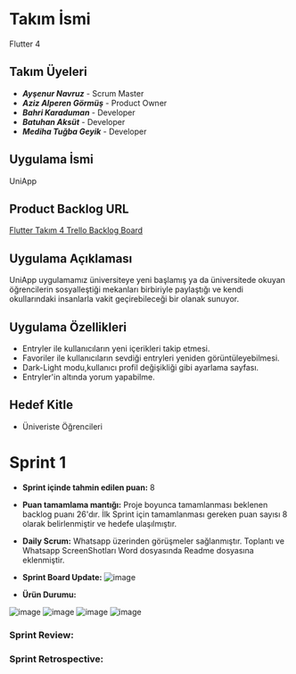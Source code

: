 # Takım İsmi
Flutter 4
## Takım Üyeleri
- _**Ayşenur Navruz**_  - Scrum Master
- _**Aziz Alperen Görmüş**_ - Product Owner
- _**Bahri Karaduman**_ - Developer
- _**Batuhan Aksüt**_ - Developer
- _**Mediha Tuğba Geyik**_ - Developer
## Uygulama İsmi
UniApp
## Product Backlog URL
[Flutter Takım 4 Trello Backlog Board](https://trello.com/b/JNUd1IcV/uniapp)
## Uygulama Açıklaması
UniApp uygulamamız üniversiteye yeni başlamış ya da üniversitede okuyan öğrencilerin sosyalleştiği mekanları birbiriyle paylaştığı ve kendi okullarındaki insanlarla vakit geçirebileceği bir olanak sunuyor.
## Uygulama Özellikleri
- Entryler ile kullanıcıların yeni içerikleri takip etmesi.
- Favoriler ile kullanıcıların sevdiği entryleri yeniden görüntüleyebilmesi.
- Dark-Light modu,kullanıcı profil değişikliği gibi ayarlama sayfası.
- Entryler'in altında yorum yapabilme.
## Hedef Kitle
- Üniveriste Öğrencileri
# Sprint 1
- **Sprint içinde tahmin edilen puan:** 8
- **Puan tamamlama mantığı:** Proje boyunca tamamlanması beklenen backlog puanı 26'dır. İlk Sprint için tamamlanması gereken puan sayısı 8 olarak belirlenmiştir ve hedefe ulaşılmıştır.
- **Daily Scrum:** Whatsapp üzerinden görüşmeler sağlanmıştır.
Toplantı ve Whatsapp ScreenShotları Word dosyasında Readme dosyasına eklenmiştir.

- **Sprint Board Update:**
 ![image](https://github.com/AlperenI/bootcamp_grup4/assets/120336541/4670d3dd-8a2e-456d-b8a0-2825b8467646)


- **Ürün Durumu:**


![image](https://github.com/AlperenI/bootcamp_grup4/assets/120336541/b2c1dc29-dbd2-4153-bcf0-8a17b7d901ef)
![image](https://github.com/AlperenI/bootcamp_grup4/assets/120336541/df939549-5f1f-4381-9d65-35e37be14878)
![image](https://github.com/AlperenI/bootcamp_grup4/assets/120336541/78bff87c-19a4-469d-a73c-36e7ee7badfe)
![image](https://github.com/AlperenI/bootcamp_grup4/assets/120336541/433572ac-1743-4125-8535-96b454756bb1)



### Sprint Review:
### Sprint Retrospective:



